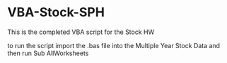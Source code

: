 # VBA-Stock-SPH

This is the completed VBA script for the Stock HW

to run the script import the .bas file into the Multiple Year Stock Data and then run Sub AllWorksheets